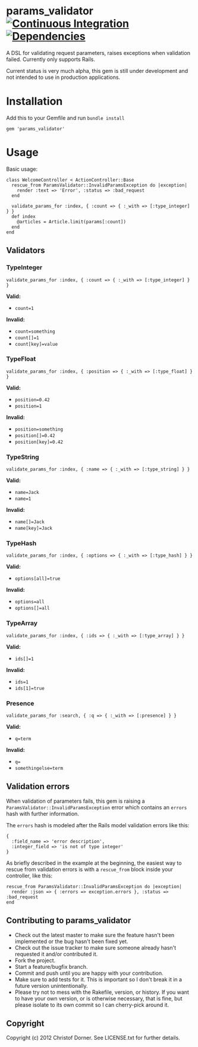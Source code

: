 # params_validator [![Continuous Integration](https://secure.travis-ci.org/chdorner/epubinfo.png?branch=master)](https://secure.travis-ci.org/chdorner/params_validator) [![Dependencies](https://gemnasium.com/chdorner/epubinfo.png)](https://gemnasium.com/chdorner/params_validator)

A DSL for validating request parameters, raises exceptions when validation failed. Currently only supports Rails.

Current status is very much alpha, this gem is still under development and not intended to use in production applications.

# Installation

Add this to your Gemfile and run `bundle install`

    gem 'params_validator'

# Usage

Basic usage:

    class WelcomeController < ActionController::Base
      rescue_from ParamsValidator::InvalidParamsException do |exception|
        render :text => 'Error', :status => :bad_request
      end

      validate_params_for :index, { :count => { :_with => [:type_integer] } }
      def index
        @articles = Article.limit(params[:count])
      end
    end

## Validators

### TypeInteger

    validate_params_for :index, { :count => { :_with => [:type_integer] } }

**Valid:**

* `count=1`

**Invalid:**

* `count=something`
* `count[]=1`
* `count[key]=value`

### TypeFloat

    validate_params_for :index, { :position => { :_with => [:type_float] } }

**Valid:**

* `position=0.42`
* `position=1`

**Invalid:**

* `position=something`
* `position[]=0.42`
* `position[key]=0.42`

### TypeString

    validate_params_for :index, { :name => { :_with => [:type_string] } }

**Valid:**

* `name=Jack`
* `name=1`

**Invalid:**

* `name[]=Jack`
* `name[key]=Jack`

### TypeHash

    validate_params_for :index, { :options => { :_with => [:type_hash] } }

**Valid:**

* `options[all]=true`

**Invalid:**

* `options=all`
* `options[]=all`

### TypeArray

    validate_params_for :index, { :ids => { :_with => [:type_array] } }

**Valid:**

* `ids[]=1`

**Invalid:**

* `ids=1`
* `ids[1]=true`

### Presence

    validate_params_for :search, { :q => { :_with => [:presence] } }

**Valid:**

* `q=term`

**Invalid:**

* `q=`
* `somethingelse=term`

## Validation errors

When validation of parameters fails, this gem is raising a `ParamsValidator::InvalidParamsException` error which contains an `errors` hash with further information.

The `errors` hash is modeled after the Rails model validation errors like this:

    {
      :field_name => 'error description',
      :integer_field => 'is not of type integer'
    }

As briefly described in the example at the beginning, the easiest way to rescue from validation errors is with a `rescue_from` block inside your controller, like this:

    rescue_from ParamsValidator::InvalidParamsException do |exception|
      render :json => { :errors => exception.errors }, :status => :bad_request
    end

## Contributing to params_validator
 
* Check out the latest master to make sure the feature hasn't been implemented or the bug hasn't been fixed yet.
* Check out the issue tracker to make sure someone already hasn't requested it and/or contributed it.
* Fork the project.
* Start a feature/bugfix branch.
* Commit and push until you are happy with your contribution.
* Make sure to add tests for it. This is important so I don't break it in a future version unintentionally.
* Please try not to mess with the Rakefile, version, or history. If you want to have your own version, or is otherwise necessary, that is fine, but please isolate to its own commit so I can cherry-pick around it.

## Copyright

Copyright (c) 2012 Christof Dorner. See LICENSE.txt for
further details.

